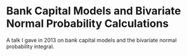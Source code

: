 # Bank Capital Models and Bivariate Normal Probability Calculations

A talk I gave in 2013 on bank capital models and the bivariate normal probability integral.
